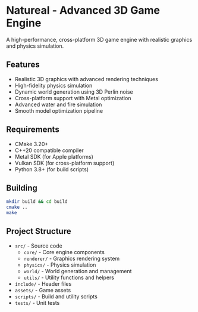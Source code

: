 # Natureal - Advanced 3D Game Engine

A high-performance, cross-platform 3D game engine with realistic graphics and physics simulation.

## Features

- Realistic 3D graphics with advanced rendering techniques
- High-fidelity physics simulation
- Dynamic world generation using 3D Perlin noise
- Cross-platform support with Metal optimization
- Advanced water and fire simulation
- Smooth model optimization pipeline

## Requirements

- CMake 3.20+
- C++20 compatible compiler
- Metal SDK (for Apple platforms)
- Vulkan SDK (for cross-platform support)
- Python 3.8+ (for build scripts)

## Building

```bash
mkdir build && cd build
cmake ..
make
```

## Project Structure

- `src/` - Source code
  - `core/` - Core engine components
  - `renderer/` - Graphics rendering system
  - `physics/` - Physics simulation
  - `world/` - World generation and management
  - `utils/` - Utility functions and helpers
- `include/` - Header files
- `assets/` - Game assets
- `scripts/` - Build and utility scripts
- `tests/` - Unit tests 